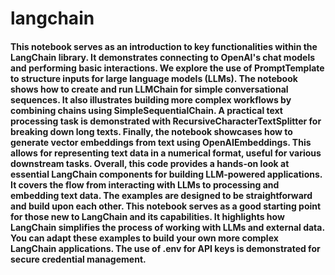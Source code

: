 # langchain
#### This notebook serves as an introduction to key functionalities within the LangChain library. It demonstrates connecting to OpenAI's chat models and performing basic interactions. We explore the use of PromptTemplate to structure inputs for large language models (LLMs). The notebook shows how to create and run LLMChain for simple conversational sequences. It also illustrates building more complex workflows by combining chains using SimpleSequentialChain. A practical text processing task is demonstrated with RecursiveCharacterTextSplitter for breaking down long texts. Finally, the notebook showcases how to generate vector embeddings from text using OpenAIEmbeddings. This allows for representing text data in a numerical format, useful for various downstream tasks. Overall, this code provides a hands-on look at essential LangChain components for building LLM-powered applications. It covers the flow from interacting with LLMs to processing and embedding text data. The examples are designed to be straightforward and build upon each other. This notebook serves as a good starting point for those new to LangChain and its capabilities. It highlights how LangChain simplifies the process of working with LLMs and external data. You can adapt these examples to build your own more complex LangChain applications. The use of .env for API keys is demonstrated for secure credential management.
